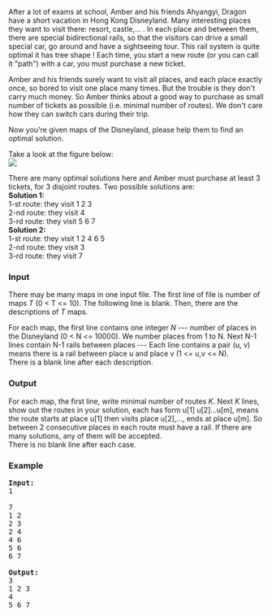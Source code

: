 <p>
After a lot of exams at school, Amber and his friends Ahyangyi, Dragon have a short vacation in Hong Kong Disneyland. Many interesting places they want to visit there: resort, castle,... . In each place and between them, there are special bidirectional rails, so that the visitors can drive a small special car, go around and have a sightseeing tour. This rail system is quite optimal it has tree shape ! Each time, you start a new route (or you can call it "path") with a car, you must purchase a new ticket. 

</p><p>
Amber and his friends surely want to visit all places, and each place exactly once, so bored to visit one place many times. But the trouble is they don't carry much money. So Amber thinks about a good way to purchase as small number of tickets as possible (i.e. minimal number of routes). We don't care how they can switch cars during their trip.

</p><p>
Now you're given maps of the Disneyland, please help them to find an optimal solution.
</p><p>
Take a look at the figure below:<br>
<img src="/content/thanhvy:cover_fig.png">
</p><p>
There are many optimal solutions here and Amber must purchase at least 3 tickets, for 3 disjoint routes. Two possible solutions are:<br>
<b>Solution 1:</b> <br>
1-st route: they visit 1 2 3<br>
2-nd route: they visit 4<br>
3-rd route: they visit 5 6 7<br>
<b>Solution 2:</b> <br>
1-st route: they visit 1 2 4 6 5<br>
2-nd route: they visit 3<br>
3-rd route: they visit 7

</p><h3>Input</h3>
<p>
There may be many maps in one input file. The first line of file is number of maps <i>T</i> (0 &lt; T &lt;= 10).
The following line is blank. Then, there are the descriptions of <i>T</i> maps.
</p><p>
For each map, the first line contains one integer <i>N</i> --- number of places in the Disneyland
(0 &lt; N &lt;= 10000). We number places from 1 to N. Next N-1 lines contain N-1 rails between places --- Each line contains a pair (u, v) means
there is a rail between place u and place v (1 &lt;= u,v &lt;= N).<br>
There is a blank line after each description.

</p><h3>Output</h3>
<p>
For each map, the first line, write minimal number of routes <i>K</i>.
Next <i>K</i> lines, show out the routes in your solution, each has form u[1] u[2]...u[m], means the route starts at
place u[1] then visits place u[2],..., ends at place u[m]. So between 2 consecutive places in each route must have
a rail. If there are many solutions, any of them will be accepted.<br>
There is no blank line after each case.

</p><h3>Example</h3>

<pre><b>Input:</b>
1

7
1 2
2 3
2 4
4 6
5 6
6 7

<b>Output:</b>
3
1 2 3
4
5 6 7
</pre>